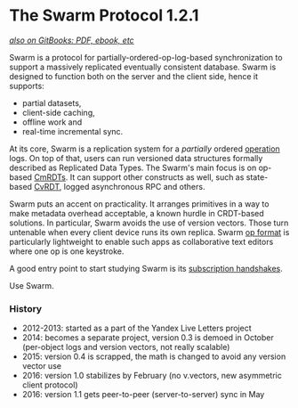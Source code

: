 # The Swarm Protocol 1.2.1 #
[*also on GitBooks: PDF, ebook, etc*](https://gritzko.gitbooks.io/swarm-the-protocol/content/SUMMARY.html)

Swarm is a protocol for partially-ordered-op-log-based synchronization to support a massively replicated eventually consistent database.
Swarm is designed to function both on the server and the client side, hence it supports:

* partial datasets,
* client-side caching,
* offline work and
* real-time incremental sync.

At its core, Swarm is a replication system for a *partially* ordered [operation](op.md) logs.
On top of that, users can run versioned data structures formally described as Replicated Data Types.
The Swarm's main focus is on op-based [CmRDTs](crdt.md#CmRDT).
It can support other constructs as well, such as state-based [CvRDT](crdt.md), logged asynchronous RPC and others.

Swarm puts an accent on practicality.
It arranges primitives in a way to make metadata overhead acceptable, a known hurdle in CRDT-based solutions.
In particular, Swarm avoids the use of version vectors.
Those turn untenable when every client device runs its own replica.
Swarm [op format](op.md) is particularly lightweight to enable such apps as collaborative text editors where one op is one keystroke.

A good entry point to start studying Swarm is its [subscription handshakes](handshake.md).

Use Swarm.


### History

* 2012-2013: started as a part of the Yandex Live Letters project
* 2014: becomes a separate project, version 0.3 is demoed in October (per-object logs and version vectors, not really scalable)
* 2015: version 0.4 is scrapped, the math is changed to avoid any version vector use
* 2016: version 1.0 stabilizes by February (no v.vectors, new asymmetric client protocol)
* 2016: version 1.1 gets peer-to-peer (server-to-server) sync in May
